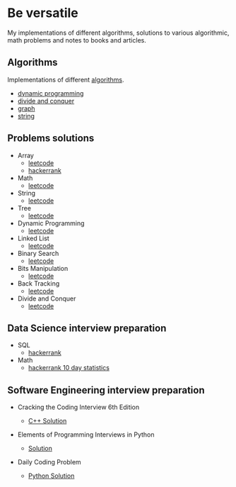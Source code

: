 # Be versatile
My implementations of different algorithms, solutions to various algorithmic, math problems and notes to books and articles.

## Algorithms
Implementations of different [algorithms](https://github.com/EldanGS/bversatile/tree/master/Algorithms).
  - [dynamic programming](https://github.com/EldanGS/bversatile/tree/master/Algorithms/Dynamic_programming)
  - [divide and conquer](https://github.com/EldanGS/bversatile/tree/master/Algorithms/Divide_and_conquer)
  - [graph](https://github.com/EldanGS/bversatile/tree/master/Algorithms/Graph)
  - [string](https://github.com/EldanGS/bversatile/tree/master/Algorithms/String)
## Problems solutions
- Array
  - [leetcode](https://github.com/EldanGS/bversatile/tree/master/Problems/leetcode/array)
  - [hackerrank](https://github.com/EldanGS/bversatile/tree/master/Problems/hackerrank/array)
- Math
  - [leetcode](https://github.com/EldanGS/bversatile/tree/master/Problems/leetcode/math)
- String
  - [leetcode](https://github.com/EldanGS/bversatile/tree/master/Problems/leetcode/string)
- Tree
  - [leetcode](https://github.com/EldanGS/bversatile/tree/master/Problems/leetcode/tree)
- Dynamic Programming
  - [leetcode](https://github.com/EldanGS/bversatile/tree/master/Problems/leetcode/dynamic)
- Linked List
  - [leetcode](https://github.com/EldanGS/bversatile/tree/master/Problems/leetcode/linked_list)
- Binary Search
  - [leetcode](https://github.com/EldanGS/bversatile/tree/master/Problems/leetcode/binary_search)
- Bits Manipulation
  - [leetcode](https://github.com/EldanGS/bversatile/tree/master/Problems/leetcode/bits)
- Back Tracking
  - [leetcode](https://github.com/EldanGS/bversatile/tree/master/Problems/leetcode/back_tracking)
- Divide and Conquer
  - [leetcode](https://github.com/EldanGS/bversatile/tree/master/Problems/leetcode/divide_n_conquer)
 
## Data Science interview preparation
- SQL
  - [hackerrank](https://github.com/EldanGS/bversatile/tree/master/SQL/hackerrank)
- Math
  - [hackerrank 10 day statistics](https://github.com/EldanGS/bversatile/tree/master/Problems/hackerrank/10_Days_of_Statistics)
  
## Software Engineering interview preparation
- Cracking the Coding Interview 6th Edition
  - [C++ Solution](https://github.com/EldanGS/bversatile/tree/master/Problems/CtCI-6th-Edition)

- Elements of Programming Interviews in Python
  - [Solution](https://github.com/EldanGS/bversatile/tree/master/Problems/EPI)
  
- Daily Coding Problem
  - [Python Solution](https://github.com/EldanGS/bversatile/tree/master/Problems/daily-coding-problem)
